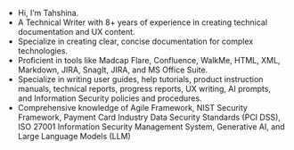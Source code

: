 - Hi, I’m Tahshina.
- A Technical Writer with 8+ years of experience in creating technical documentation and UX content.
- Specialize in creating clear, concise documentation for complex technologies. 
- Proficient in tools like Madcap Flare, Confluence, WalkMe, HTML, XML, Markdown, JIRA, SnagIt, JIRA, and MS Office Suite. 
- Specialize in writing user guides, help tutorials, product instruction manuals, technical reports, progress reports, UX writing, AI prompts, and Information Security policies and procedures.
- Comprehensive knowledge of Agile Framework, NIST Security Framework, Payment Card Industry Data Security Standards (PCI DSS), ISO 27001 Information Security Management System, Generative AI, and Large Language Models (LLM)
<!---
Tahshina/Tahshina is a ✨ special ✨ repository because its `README.md` (this file) appears on your GitHub profile.
You can click the Preview link to take a look at your changes.
--->
